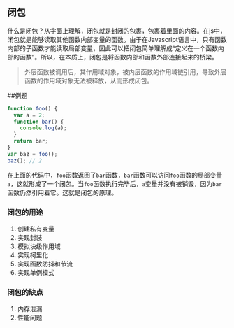 ## 闭包
什么是闭包？从字面上理解，闭包就是封闭的包裹，包裹着里面的内容。在js中，闭包就是能够读取其他函数内部变量的函数。由于在Javascript语言中，只有函数内部的子函数才能读取局部变量，因此可以把闭包简单理解成“定义在一个函数内部的函数”。所以，在本质上，闭包是将函数内部和函数外部连接起来的桥梁。
>外层函数被调用后，其作用域对象，被内层函数的作用域链引用，导致外层函数的作用域对象无法被释放，从而形成闭包。

##例题
```js
function foo() {
  var a = 2;
  function bar() {
    console.log(a);
  }
  return bar;
}
var baz = foo();
baz(); // 2
```
在上面的代码中，`foo`函数返回了`bar`函数，`bar`函数可以访问`foo`函数的局部变量`a`，这就形成了一个闭包。当`foo`函数执行完毕后，`a`变量并没有被销毁，因为`bar`函数仍然引用着它。这就是闭包的原理。

### 闭包的用途
1. 创建私有变量
2. 实现封装
3. 模拟块级作用域
4. 实现柯里化
5. 实现函数防抖和节流
6. 实现单例模式

### 闭包的缺点
1. 内存泄漏
2. 性能问题